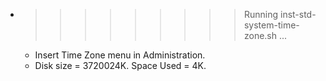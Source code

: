 * >>>>>>>>> Running inst-std-system-time-zone.sh ...
  * Insert Time Zone menu in Administration.
  * Disk size = 3720024K. Space Used = 4K.
